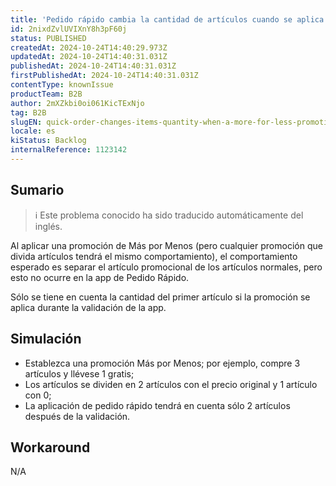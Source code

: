 ```yaml
---
title: 'Pedido rápido cambia la cantidad de artículos cuando se aplica una promoción Más por menos.'
id: 2nixdZvlUVIXnY8h3pF60j
status: PUBLISHED
createdAt: 2024-10-24T14:40:29.973Z
updatedAt: 2024-10-24T14:40:31.031Z
publishedAt: 2024-10-24T14:40:31.031Z
firstPublishedAt: 2024-10-24T14:40:31.031Z
contentType: knownIssue
productTeam: B2B
author: 2mXZkbi0oi061KicTExNjo
tag: B2B
slugEN: quick-order-changes-items-quantity-when-a-more-for-less-promotion-is-applied
locale: es
kiStatus: Backlog
internalReference: 1123142
---
```


## Sumario

>ℹ️ Este problema conocido ha sido traducido automáticamente del inglés.


Al aplicar una promoción de Más por Menos (pero cualquier promoción que divida artículos tendrá el mismo comportamiento), el comportamiento esperado es separar el artículo promocional de los artículos normales, pero esto no ocurre en la app de Pedido Rápido.

Sólo se tiene en cuenta la cantidad del primer artículo si la promoción se aplica durante la validación de la app.


##

## Simulación



- Establezca una promoción Más por Menos; por ejemplo, compre 3 artículos y llévese 1 gratis;
- Los artículos se dividen en 2 artículos con el precio original y 1 artículo con 0;
- La aplicación de pedido rápido tendrá en cuenta sólo 2 artículos después de la validación.



## Workaround


N/A




